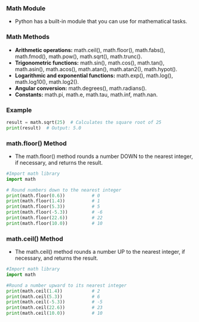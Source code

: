 ### Math Module
* Python has a built-in module that you can use for mathematical tasks.

### Math Methods
* **Arithmetic operations:** math.ceil(), math.floor(), math.fabs(), math.fmod(), math.pow(), math.sqrt(), math.trunc().
* **Trigonometric functions:** math.sin(), math.cos(), math.tan(), math.asin(), math.acos(), math.atan(), math.atan2(), math.hypot().
* **Logarithmic and exponential functions:** math.exp(), math.log(), math.log10(), math.log2().
* **Angular conversion:** math.degrees(), math.radians().
* **Constants:** math.pi, math.e, math.tau, math.inf, math.nan.

### Example
```python
result = math.sqrt(25)  # Calculates the square root of 25
print(result)  # Output: 5.0
```


### math.floor() Method
* The math.floor() method rounds a number DOWN to the nearest integer, if necessary, and returns the result.
```python
#Import math library
import math

# Round numbers down to the nearest integer
print(math.floor(0.6))          # 0
print(math.floor(1.4))          # 1
print(math.floor(5.3))          # 5
print(math.floor(-5.3))         # -6
print(math.floor(22.6))         # 22
print(math.floor(10.0))         # 10
```

### math.ceil() Method
* The math.ceil() method rounds a number UP to the nearest integer, if necessary, and returns the result.
```python
#Import math library
import math

#Round a number upward to its nearest integer
print(math.ceil(1.4))           # 2
print(math.ceil(5.3))           # 6
print(math.ceil(-5.3))          # -5
print(math.ceil(22.6))          # 23
print(math.ceil(10.0))          # 10
```